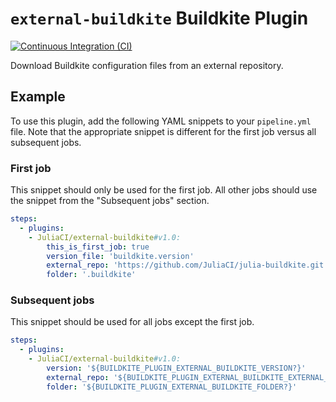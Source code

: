 # `external-buildkite` Buildkite Plugin

[![Continuous Integration (CI)][ci-img]][ci-url]

[ci-img]: https://github.com/JuliaCI/external-buildkite-buildkite-plugin/actions/workflows/ci.yml/badge.svg "Continuous Integration (CI)"
[ci-url]: https://github.com/JuliaCI/external-buildkite-buildkite-plugin/actions/workflows/ci.yml

Download Buildkite configuration files from an external repository.

## Example

To use this plugin, add the following YAML snippets to your `pipeline.yml` file. Note that
the appropriate snippet is different for the first job versus all subsequent jobs.

### First job

This snippet should only be used for the first job. All other jobs should use the snippet
from the "Subsequent jobs" section.

```yml
steps:
  - plugins:
    - JuliaCI/external-buildkite#v1.0:
        this_is_first_job: true
        version_file: 'buildkite.version'
        external_repo: 'https://github.com/JuliaCI/julia-buildkite.git'
        folder: '.buildkite'
```

### Subsequent jobs

This snippet should be used for all jobs except the first job.

```yml
steps:
  - plugins:
    - JuliaCI/external-buildkite#v1.0:
        version: '${BUILDKITE_PLUGIN_EXTERNAL_BUILDKITE_VERSION?}'
        external_repo: '${BUILDKITE_PLUGIN_EXTERNAL_BUILDKITE_EXTERNAL_REPO?}'
        folder: '${BUILDKITE_PLUGIN_EXTERNAL_BUILDKITE_FOLDER?}'
```
